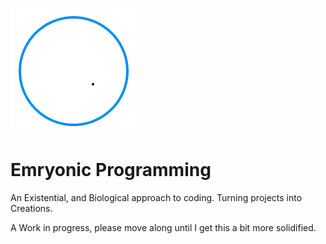 ![Embryo.js](https://github.com/christopherdebeer/Embryo.js/raw/master/embryo.jpg "Embryo.js")


Emryonic Programming
====================
An Existential, and Biological approach to coding.
Turning projects into Creations.


A Work in progress, please move along until I get this a bit more solidified.
